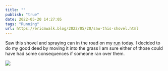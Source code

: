 ```yaml
---
title: ""
publish: "true"
date: 2022-05-20 14:27:05
tags: "Running"
url: https://ericmwalk.blog/2022/05/20/saw-this-shovel.html
---
```


Saw this shovel and spraying can in the road on my [run](http://www.strava.com/activities/7175238755) today. I decided to do my good deed by moving it into the grass I am sure either of those could have had some consequences if someone ran over them.


![](https://ericmwalk.blog/uploads/2022/a57aed6afd.jpg)